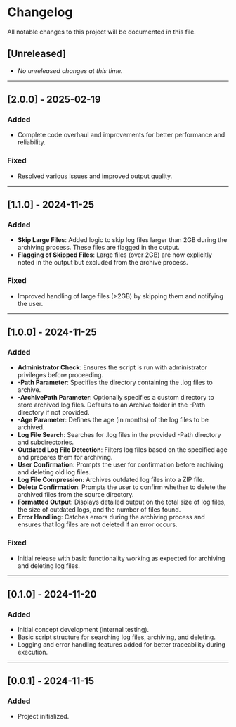 # Changelog

All notable changes to this project will be documented in this file.

## [Unreleased]

- _No unreleased changes at this time._

---

## [2.0.0] - 2025-02-19

### Added

- Complete code overhaul and improvements for better performance and reliability.

### Fixed

- Resolved various issues and improved output quality.

---

## [1.1.0] - 2024-11-25

### Added

- **Skip Large Files**: Added logic to skip log files larger than 2GB during the archiving process. These files are flagged in the output.
- **Flagging of Skipped Files**: Large files (over 2GB) are now explicitly noted in the output but excluded from the archive process.

### Fixed

- Improved handling of large files (>2GB) by skipping them and notifying the user.

---

## [1.0.0] - 2024-11-25

### Added

- **Administrator Check**: Ensures the script is run with administrator privileges before proceeding.
- **-Path Parameter**: Specifies the directory containing the .log files to archive.
- **-ArchivePath Parameter**: Optionally specifies a custom directory to store archived log files. Defaults to an Archive folder in the -Path directory if not provided.
- **-Age Parameter**: Defines the age (in months) of the log files to be archived.
- **Log File Search**: Searches for .log files in the provided -Path directory and subdirectories.
- **Outdated Log File Detection**: Filters log files based on the specified age and prepares them for archiving.
- **User Confirmation**: Prompts the user for confirmation before archiving and deleting old log files.
- **Log File Compression**: Archives outdated log files into a ZIP file.
- **Delete Confirmation**: Prompts the user to confirm whether to delete the archived files from the source directory.
- **Formatted Output**: Displays detailed output on the total size of log files, the size of outdated logs, and the number of files found.
- **Error Handling**: Catches errors during the archiving process and ensures that log files are not deleted if an error occurs.

### Fixed

- Initial release with basic functionality working as expected for archiving and deleting log files.

---

## [0.1.0] - 2024-11-20

### Added

- Initial concept development (internal testing).
- Basic script structure for searching log files, archiving, and deleting.
- Logging and error handling features added for better traceability during execution.

---

## [0.0.1] - 2024-11-15

### Added

- Project initialized.
